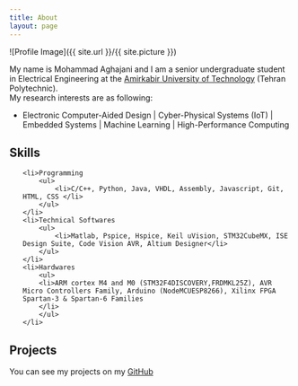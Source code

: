 ```yaml
---
title: About
layout: page
---
```

![Profile Image]({{ site.url }}/{{ site.picture }})

<p>
My name is Mohammad Aghajani and I am a senior undergraduate student in Electrical Engineering at the <a href="aut.ac.ir/en" style="border:0;outline:0">Amirkabir University of Technology</a> (Tehran Polytechnic).<br>
My research interests are as following:
<ul class="skill-list">
	<li> Electronic Computer-Aided Design | Cyber-Physical Systems (IoT) | Embedded Systems | Machine Learning | High-Performance Computing  </li>
	<!-- <li> Data Visualization | Human-Computer Interaction | Data Mining </li> -->
	
</ul>
</p>

<h2>Skills</h2>
<ul class="skill-list">
	
	<li>Programming
		<ul>
			<li>C/C++, Python, Java, VHDL, Assembly, Javascript, Git, HTML, CSS </li>
		</ul>
	</li>
	<li>Technical Softwares
		<ul>
			<li>Matlab, Pspice, Hspice, Keil uVision, STM32CubeMX, ISE Design Suite, Code Vision AVR, Altium Designer</li>
		</ul>
	</li>
	<li>Hardwares
		<ul>
		<li>ARM cortex M4 and M0 (STM32F4DISCOVERY,FRDMKL25Z), AVR Micro Controllers Family, Arduino (NodeMCUESP8266), Xilinx FPGA Spartan-3 & Spartan-6 Families
		</li>
		</ul>
	</li>

</ul>

<h2>Projects</h2>
<p> You can see my projects on my <a href="https://github.com/mohammad-aghajani" style="border:0;outline:0">GitHub</a></p>
